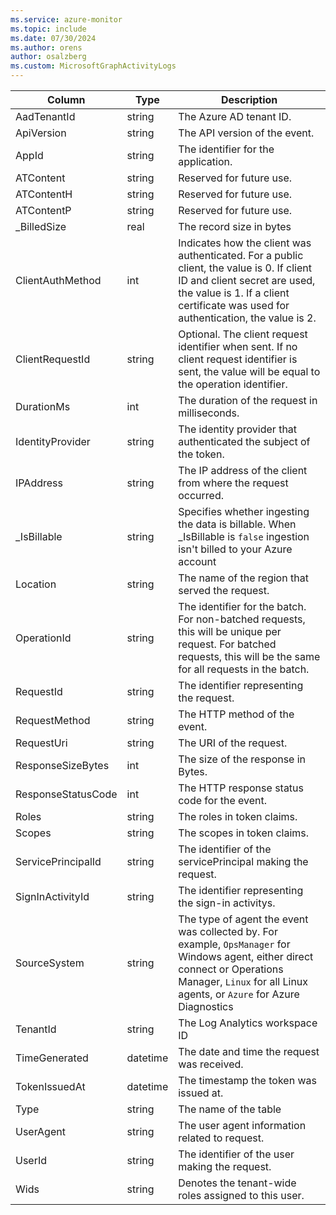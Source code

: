 ```yaml
---
ms.service: azure-monitor
ms.topic: include
ms.date: 07/30/2024
ms.author: orens
author: osalzberg
ms.custom: MicrosoftGraphActivityLogs
---
```



| Column | Type | Description |
|---|---|---|
| AadTenantId | string | The Azure AD tenant ID. |
| ApiVersion | string | The API version of the event. |
| AppId | string | The identifier for the application. |
| ATContent | string | Reserved for future use. |
| ATContentH | string | Reserved for future use. |
| ATContentP | string | Reserved for future use. |
| _BilledSize | real | The record size in bytes |
| ClientAuthMethod | int | Indicates how the client was authenticated. For a public client, the value is 0. If client ID and client secret are used, the value is 1. If a client certificate was used for authentication, the value is 2. |
| ClientRequestId | string | Optional. The client request identifier when sent. If no client request identifier is sent, the value will be equal to the operation identifier. |
| DurationMs | int | The duration of the request in milliseconds. |
| IdentityProvider | string | The identity provider that authenticated the subject of the token. |
| IPAddress | string | The IP address of the client from where the request occurred. |
| _IsBillable | string | Specifies whether ingesting the data is billable. When _IsBillable is `false` ingestion isn't billed to your Azure account |
| Location | string | The name of the region that served the request. |
| OperationId | string | The identifier for the batch. For non-batched requests, this will be unique per request. For batched requests, this will be the same for all requests in the batch. |
| RequestId | string | The identifier representing the request. |
| RequestMethod | string | The HTTP method of the event. |
| RequestUri | string | The URI of the request. |
| ResponseSizeBytes | int | The size of the response in Bytes. |
| ResponseStatusCode | int | The HTTP response status code for the event. |
| Roles | string | The roles in token claims. |
| Scopes | string | The scopes in token claims. |
| ServicePrincipalId | string | The identifier of the servicePrincipal making the request. |
| SignInActivityId | string | The identifier representing the sign-in activitys. |
| SourceSystem | string | The type of agent the event was collected by. For example, `OpsManager` for Windows agent, either direct connect or Operations Manager, `Linux` for all Linux agents, or `Azure` for Azure Diagnostics |
| TenantId | string | The Log Analytics workspace ID |
| TimeGenerated | datetime | The date and time the request was received. |
| TokenIssuedAt | datetime | The timestamp the token was issued at. |
| Type | string | The name of the table |
| UserAgent | string | The user agent information related to request. |
| UserId | string | The identifier of the user making the request. |
| Wids | string | Denotes the tenant-wide roles assigned to this user. |

